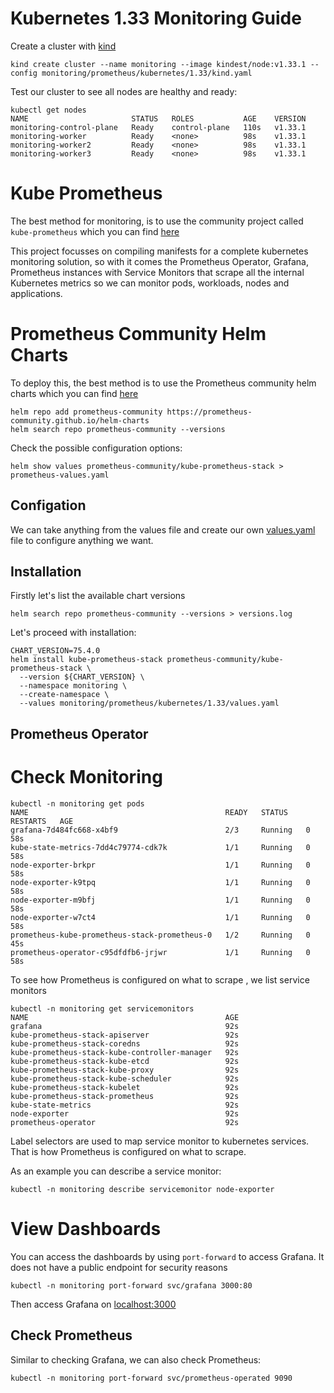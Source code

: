 # Kubernetes 1.33 Monitoring Guide

Create a cluster with [kind](https://kind.sigs.k8s.io/docs/user/quick-start/)

```
kind create cluster --name monitoring --image kindest/node:v1.33.1 --config monitoring/prometheus/kubernetes/1.33/kind.yaml
```

Test our cluster to see all nodes are healthy and ready:

```
kubectl get nodes
NAME                       STATUS   ROLES           AGE    VERSION
monitoring-control-plane   Ready    control-plane   110s   v1.33.1
monitoring-worker          Ready    <none>          98s    v1.33.1
monitoring-worker2         Ready    <none>          98s    v1.33.1
monitoring-worker3         Ready    <none>          98s    v1.33.1
```

# Kube Prometheus

The best method for monitoring, is to use the community project called `kube-prometheus`
which you can find [here](https://github.com/prometheus-operator/kube-prometheus)

This project focusses on compiling manifests for a complete kubernetes monitoring solution, so with it comes the Prometheus Operator, Grafana, Prometheus instances with Service Monitors that scrape all the internal Kubernetes metrics so we can monitor pods, workloads, nodes and applications.

# Prometheus Community Helm Charts

To deploy this, the best method is to use the Prometheus community helm charts which you can find [here](https://github.com/prometheus-community/helm-charts)

```
helm repo add prometheus-community https://prometheus-community.github.io/helm-charts
helm search repo prometheus-community --versions
```

Check the possible configuration options:

```
helm show values prometheus-community/kube-prometheus-stack > prometheus-values.yaml
```

## Configation

We can take anything from the values file and create our own [values.yaml](./values.yaml) file to configure anything we want.

## Installation

Firstly let's list the available chart versions 

```
helm search repo prometheus-community --versions > versions.log
```

Let's proceed with installation:
```
CHART_VERSION=75.4.0
helm install kube-prometheus-stack prometheus-community/kube-prometheus-stack \
  --version ${CHART_VERSION} \
  --namespace monitoring \
  --create-namespace \
  --values monitoring/prometheus/kubernetes/1.33/values.yaml
```

## Prometheus Operator


# Check Monitoring

```
kubectl -n monitoring get pods
NAME                                            READY   STATUS    RESTARTS   AGE
grafana-7d484fc668-x4bf9                        2/3     Running   0          58s
kube-state-metrics-7dd4c79774-cdk7k             1/1     Running   0          58s
node-exporter-brkpr                             1/1     Running   0          58s
node-exporter-k9tpq                             1/1     Running   0          58s
node-exporter-m9bfj                             1/1     Running   0          58s
node-exporter-w7ct4                             1/1     Running   0          58s
prometheus-kube-prometheus-stack-prometheus-0   1/2     Running   0          45s
prometheus-operator-c95dfdfb6-jrjwr             1/1     Running   0          58s
```

To see how Prometheus is configured on what to scrape , we list service monitors

```
kubectl -n monitoring get servicemonitors
NAME                                            AGE
grafana                                         92s
kube-prometheus-stack-apiserver                 92s
kube-prometheus-stack-coredns                   92s
kube-prometheus-stack-kube-controller-manager   92s
kube-prometheus-stack-kube-etcd                 92s
kube-prometheus-stack-kube-proxy                92s
kube-prometheus-stack-kube-scheduler            92s
kube-prometheus-stack-kubelet                   92s
kube-prometheus-stack-prometheus                92s
kube-state-metrics                              92s
node-exporter                                   92s
prometheus-operator                             92s
```

Label selectors are used to map service monitor to kubernetes services. </br>
That is how Prometheus is configured on what to scrape.

As an example you can describe a service monitor:

```
kubectl -n monitoring describe servicemonitor node-exporter
```

# View Dashboards 

You can access the dashboards by using `port-forward` to access Grafana.
It does not have a public endpoint for security reasons

```
kubectl -n monitoring port-forward svc/grafana 3000:80
```

Then access Grafana on [localhost:3000](http://localhost:3000/)


## Check Prometheus 

Similar to checking Grafana, we can also check Prometheus:

```
kubectl -n monitoring port-forward svc/prometheus-operated 9090
```





